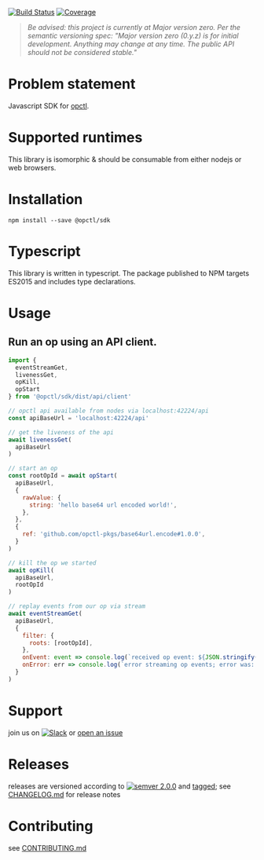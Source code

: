 [![Build Status](https://travis-ci.org/opctl/sdk-js.svg?branch=master)](https://travis-ci.org/opctl/sdk-js)
[![Coverage](https://codecov.io/gh/opctl/sdk-js/branch/master/graph/badge.svg)](https://codecov.io/gh/opctl/sdk-js)

> *Be advised: this project is currently at Major version zero. Per the
> semantic versioning spec: "Major version zero (0.y.z) is for initial
> development. Anything may change at any time. The public API should
> not be considered stable."*

# Problem statement
Javascript SDK for [opctl](https://opctl.io).


# Supported runtimes
This library is isomorphic & should be consumable from either nodejs or
web browsers.


# Installation
```shell
npm install --save @opctl/sdk
```


# Typescript
This library is written in typescript. The package published to NPM targets ES2015 and includes type declarations.


# Usage

## Run an op using an API client.
```javascript
import {
  eventStreamGet,
  livenessGet,
  opKill,
  opStart
} from '@opctl/sdk/dist/api/client'

// opctl api available from nodes via localhost:42224/api
const apiBaseUrl = 'localhost:42224/api'

// get the liveness of the api
await livenessGet(
  apiBaseUrl
)

// start an op
const rootOpId = await opStart(
  apiBaseUrl,
  {
    rawValue: {
      string: 'hello base64 url encoded world!',
    },
  },
  {
    ref: 'github.com/opctl-pkgs/base64url.encode#1.0.0',
  }
)

// kill the op we started
await opKill(
  apiBaseUrl,
  rootOpId
)

// replay events from our op via stream
await eventStreamGet(
  apiBaseUrl,
  {
    filter: {
      roots: [rootOpId],
    },
    onEvent: event => console.log(`received op event: ${JSON.stringify(event)}`),
    onError: err => console.log(`error streaming op events; error was: ${JSON.stringify(err)}`),
  }
)
```


# Support
join us on
[![Slack](https://img.shields.io/badge/slack-opctl-E01563.svg)](https://join.slack.com/t/opctl/shared_invite/zt-51zodvjn-Ul_UXfkhqYLWZPQTvNPp5w)
or [open an issue](https://github.com/opctl/opctl/issues)


# Releases
releases are versioned according to
[![semver 2.0.0](https://img.shields.io/badge/semver-2.0.0-brightgreen.svg)](http://semver.org/spec/v2.0.0.html)
and [tagged](https://git-scm.com/book/en/v2/Git-Basics-Tagging); see
[CHANGELOG.md](CHANGELOG.md) for release notes


# Contributing
see [CONTRIBUTING.md](CONTRIBUTING.md)
